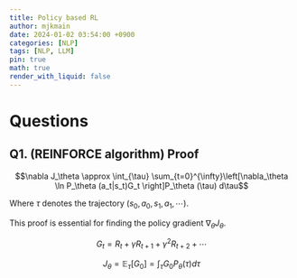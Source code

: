 ```yaml
---
title: Policy based RL
author: mjkmain
date: 2024-01-02 03:54:00 +0900
categories: [NLP]
tags: [NLP, LLM]
pin: true
math: true
render_with_liquid: false
---
```




# Questions

## Q1. (REINFORCE algorithm) Proof 

$$\nabla J_\theta \approx \int_{\tau} \sum_{t=0}^{\infty}\left[\nabla_\theta \ln P_\theta (a_t|s_t)G_t \right]P_\theta (\tau) d\tau$$

Where $\tau$ denotes the trajectory $(s_0, a_0, s_1, a_1, \cdots)$.

This proof is essential for finding the policy gradient $\nabla_\theta J_\theta$.

$$G_t = R_t + \gamma R_{t+1} + \gamma^2 R_{t+2} + \cdots $$

$$J_\theta = \mathbb{E}_{\tau} [G_0] = \int_\tau G_0 P_\theta (\tau) d\tau$$








<!-- # RL Keywords
- Environment : 에이전트가 액션을 취하는 환경
- State : 에이전트의 상태. 시점 $t$에서의 상태 $s_t \in \mathcal{S}$ ($\mathcal{S}$ : State space)
- Reward : 에이전트가 한 번 학습했을 때 주어지는 보상. 보상함수 $r : \mathcal{S} \to \mathbb{R} $
- $\rho_0 : \mathcal{S} \to [0, 1]$은 초기 상태의 확률 분포
- $\gamma$ : 할인율 
- Action : 에이전트가 취하는 행동. 시점 $t$에서의 행동 $a_t \in \mathcal{A}$ ($\mathcal{A}$ : Action space). Action space는 Environment에 의해 결정됨. 행동 집합에 따라 Discrete action space, continuous action space로 구분됨.
- Policy : 학습을 통해 구하려는 함수. 상태 $s$에서 행동 $a$를 취할 확률. $\pi : \mathcal{S} \times \mathcal{A} \to [0, 1]$
- 전이 확률 분포 : $P : \mathcal{S} \times \mathcal{A} \times \mathcal{S} \to [0, 1]$

# RL
강화학습은 주어진 Environmnet에서 State를 기준으로, 최고의 Action을 학습해 나가는 과정. 
Policy-based 학습은 Action을 결정하는 policy를 학습하는 것을 목적으로 한다.

Discrete한 상태 공간$\mathcal{S}$와 행동 공간$\mathcal{A}$에 대하여, 모든 (s, a) 순서쌍에 대한 정책의 행동 가치함수 Q_{\pi}(s, a)를 계산하고 이를 policy improvement에 사용한다. 

$$\pi_{\text{new}}(s) = \underset{a \in \mathcal{A}}{\arg\max} Q_{\pi_{\text{old}}}(s, a), \forall s \in S$$

위의 식을 통해 정책을 개선하면, monotonic improvement가 보장되고, 결국 최적의 정책에 수렴한다.

![Desktop View](https://github.com/mjkmain/blog-image/assets/72269271/4c2c98fc-210b-49f4-b970-6cc125b8be28){: width="680" } 
_The concept of monotonic_

하지만, 상태 공간과 행동 공간이 continuous 한 경우, 우리는 모든 순서쌍 $(s, a)$를 고려할 수 없을 뿐만 아니라, $\arg\max$ 또한 구할 수 없다. 이 경우 function approximation을 사용하며, 행동가치함수를 추정하거나 정책을 모델링하게 된다. 하지만 이런 approximation은 결국 추정에 대한 오차를 발생시키기 때문에 monotonic improvement를 보장할 수 없다.



# TRPO
Trust Region Policy Optimization(TRPO)

TRPO는 Policy-based 알고리즘을 기반으로 하여, Trust Region에서만 update를 진행한다.


$$\eta(\pi) = \mathbb{E}_{s_0, a_0, \cdots}\left[\sum_{t=0}^{\inf} \gamma^{t}r(s_t)\right]$$

$$ \text{where} s_0 \sim \rho_0(s_0), a_t \sim \pi(a_t|s_t), s_{t+1} \sim P(s_{t+1} | s_t, a_t)$$ -->